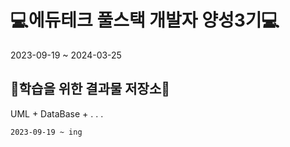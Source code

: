 # 💻에듀테크 풀스택 개발자 양성3기💻
2023-09-19 ~ 2024-03-25


## 🔨학습을 위한 결과물 저장소🔨

UML + DataBase + . . .
```bash
2023-09-19 ~ ing
```
##

